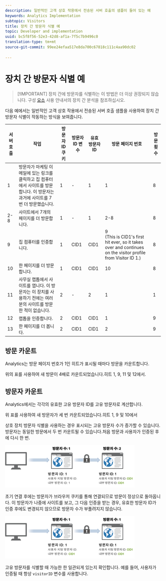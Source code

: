 ```yaml
---
description: 일반적인 고객 상호 작용에서 전송된 서버 호출의 샘플이 들어 있는 예
keywords: Analytics Implementation
subtopic: Visitors
title: 장치 간 방문자 식별 예
topic: Developer and implementation
uuid: bc5f8f56-52e3-42d8-af1a-7f5c7b9496c0
translation-type: tm+mt
source-git-commit: 99ee24efaa517e8da700c67818c111c4aa90dc02

---
```



# 장치 간 방문자 식별 예

> [!IMPORTANT] 장치 간에 방문자를 식별하는 이 방법은 더 이상 권장되지 않습니다. 구성 [요소](/help/components/cda/cda-home.md) 사용 안내서의 장치 간 분석을 참조하십시오.

다음 예에서는 일반적인 고객 상호 작용에서 전송된 서버 호출 샘플을 사용하여 장치 간 방문자 식별이 작동하는 방식을 보여줍니다.

| 서버 호출 | 작업 | 방문자 ID 쿠키 | 방문자 ID 변수 | 유효 방문자 ID | 방문 페이지 번호 | 방문 횟수 |
|--- |--- |--- |--- |--- |--- |--- |
| 1 | 방문자가 마케팅 이메일에 있는 링크를 클릭하고 집 컴퓨터에서 사이트를 방문합니다. 이 방문자는 과거에 사이트를 7번 더 방문했습니다. | 1 | - | 1 | 1 | 8 |
| 2-8 | 사이트에서 7개의 페이지를 더 방문합니다. | 1 | - | 1 | 2-8 | 8 |
| 9 | 집 컴퓨터를 인증합니다. | 1 | CID1 | CID1 | 9 <br>(This is CID1's first hit ever, so it takes over and continues on the visitor profile from Visitor ID 1.) | 8 |
| 10 | 한 페이지를 더 방문합니다. | 1 | CID1 | CID1 | 10 | 8 |
| 11 | 사무실 랩톱에서 사이트를 엽니다. 이 방문자는 이 장치를 사용하기 전에는 여러분의 사이트를 방문한 적이 없습니다. | 2 | - | 2 | 1 | 1 |
| 12 | 랩톱을 인증합니다. | 2 | CID1 | CID1 | 1 | 9 |
| 13 | 한 페이지를 더 봅니다. | 2 | CID1 | CID1 | 2 | 9 |

## 방문 카운트

Analytics는 방문 페이지 번호가 1인 히트가 표시될 때마다 방문을 카운트합니다.

위의 표를 사용하여 새 방문이 4배로 카운트되었습니다.히트 1, 9, 11 및 12에서.

## 방문자 카운트

Analytics에서는 각각의 유효한 고유 방문자 ID를 고유 방문자로 계산합니다.

위 표를 사용하여 새 방문자가 세 번 카운트되었습니다.히트 1, 9 및 10에서

상호 장치 방문자 식별을 사용하는 경우 표시되는 고유 방문자 수가 증가할 수 있습니다. 방문자는 동일한 방문에서 두 번 카운트될 수 있습니다.처음 방문과 사용자가 인증된 후에 다시 한 번.

![](assets/visitors.png)

초기 연결 후에는 방문자가 브라우저 쿠키를 통해 연결되므로 방문이 정상으로 돌아옵니다. 이 방문자가 나중에 사이트를 보고, 그 다음 인증을 받는 경우, 유효한 방문자 ID가 인증 후에도 변경되지 않으므로 방문자 수가 부풀려지지 않습니다.

![](assets/visitors_2.png)

고유 방문자를 식별할 때 가능한 한 일관되게 있는지 확인합니다. 예를 들어, 사용자가 인증될 때 항상 `visitorID` 변수를 사용합니다.
